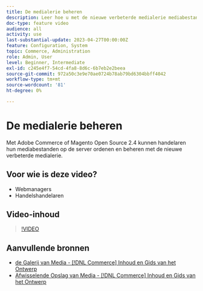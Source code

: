 ```yaml
---
title: De medialerie beheren
description: Leer hoe u met de nieuwe verbeterde medialerie mediabestanden op de server kunt ordenen en beheren.
doc-type: feature video
audience: all
activity: use
last-substantial-update: 2023-04-27T00:00:00Z
feature: Configuration, System
topic: Commerce, Administration
role: Admin, User
level: Beginner, Intermediate
exl-id: c245e4f7-54cd-4fa8-8d6c-6b7eb2e2beea
source-git-commit: 972a50c3e9e70ae0724b78ab79bd6304bbff4042
workflow-type: tm+mt
source-wordcount: '81'
ht-degree: 0%

---
```


# De medialerie beheren

Met Adobe Commerce of Magento Open Source 2.4 kunnen handelaren hun mediabestanden op de server ordenen en beheren met de nieuwe verbeterde medialerie.

## Voor wie is deze video?

- Webmanagers
- Handelshandelaren

## Video-inhoud

>[!VIDEO](https://video.tv.adobe.com/v/343785?quality=12&learn=on)

## Aanvullende bronnen

- [ de Galerij van Media -  [!DNL Commerce]  Inhoud en Gids van het Ontwerp ](https://experienceleague.adobe.com/en/docs/commerce-admin/content-design/wysiwyg/gallery/media-gallery)
- [ Afwisselende Opslag van Media -  [!DNL Commerce]  Inhoud en Gids van het Ontwerp ](https://experienceleague.adobe.com/en/docs/commerce-admin/content-design/wysiwyg/storage/media-storage)
